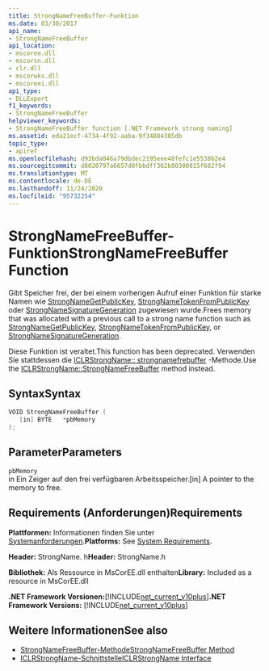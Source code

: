 ```yaml
---
title: StrongNameFreeBuffer-Funktion
ms.date: 03/30/2017
api_name:
- StrongNameFreeBuffer
api_location:
- mscoree.dll
- mscorsn.dll
- clr.dll
- mscorwks.dll
- mscoreei.dll
api_type:
- DLLExport
f1_keywords:
- StrongNameFreeBuffer
helpviewer_keywords:
- StrongNameFreeBuffer function [.NET Framework strong naming]
ms.assetid: eda21ecf-4734-4f92-aaba-9f34884385db
topic_type:
- apiref
ms.openlocfilehash: d93bda046a79dbdec2195eee48fefc1e5538b2e4
ms.sourcegitcommit: d8020797a6657d0fbbdff362b80300815f682f94
ms.translationtype: MT
ms.contentlocale: de-DE
ms.lasthandoff: 11/24/2020
ms.locfileid: "95732254"
---
```

# <a name="strongnamefreebuffer-function"></a><span data-ttu-id="c4321-102">StrongNameFreeBuffer-Funktion</span><span class="sxs-lookup"><span data-stu-id="c4321-102">StrongNameFreeBuffer Function</span></span>

<span data-ttu-id="c4321-103">Gibt Speicher frei, der bei einem vorherigen Aufruf einer Funktion für starke Namen wie [StrongNameGetPublicKey](strongnamegetpublickey-function.md), [StrongNameTokenFromPublicKey](strongnametokenfrompublickey-function.md) oder [StrongNameSignatureGeneration](strongnamesignaturegeneration-function.md) zugewiesen wurde.</span><span class="sxs-lookup"><span data-stu-id="c4321-103">Frees memory that was allocated with a previous call to a strong name function such as [StrongNameGetPublicKey](strongnamegetpublickey-function.md), [StrongNameTokenFromPublicKey](strongnametokenfrompublickey-function.md), or [StrongNameSignatureGeneration](strongnamesignaturegeneration-function.md).</span></span>  
  
 <span data-ttu-id="c4321-104">Diese Funktion ist veraltet.</span><span class="sxs-lookup"><span data-stu-id="c4321-104">This function has been deprecated.</span></span> <span data-ttu-id="c4321-105">Verwenden Sie stattdessen die [ICLRStrongName:: strongnamefrebuffer](../hosting/iclrstrongname-strongnamefreebuffer-method.md) -Methode.</span><span class="sxs-lookup"><span data-stu-id="c4321-105">Use the [ICLRStrongName::StrongNameFreeBuffer](../hosting/iclrstrongname-strongnamefreebuffer-method.md) method instead.</span></span>  
  
## <a name="syntax"></a><span data-ttu-id="c4321-106">Syntax</span><span class="sxs-lookup"><span data-stu-id="c4321-106">Syntax</span></span>  
  
```cpp  
VOID StrongNameFreeBuffer (
   [in] BYTE   *pbMemory  
);  
```  
  
## <a name="parameters"></a><span data-ttu-id="c4321-107">Parameter</span><span class="sxs-lookup"><span data-stu-id="c4321-107">Parameters</span></span>  

 `pbMemory`  
 <span data-ttu-id="c4321-108">in Ein Zeiger auf den frei verfügbaren Arbeitsspeicher.</span><span class="sxs-lookup"><span data-stu-id="c4321-108">[in] A pointer to the memory to free.</span></span>  
  
## <a name="requirements"></a><span data-ttu-id="c4321-109">Requirements (Anforderungen)</span><span class="sxs-lookup"><span data-stu-id="c4321-109">Requirements</span></span>  

 <span data-ttu-id="c4321-110">**Plattformen:** Informationen finden Sie unter [Systemanforderungen](../../get-started/system-requirements.md).</span><span class="sxs-lookup"><span data-stu-id="c4321-110">**Platforms:** See [System Requirements](../../get-started/system-requirements.md).</span></span>  
  
 <span data-ttu-id="c4321-111">**Header:** StrongName. h</span><span class="sxs-lookup"><span data-stu-id="c4321-111">**Header:** StrongName.h</span></span>  
  
 <span data-ttu-id="c4321-112">**Bibliothek:** Als Ressource in MsCorEE.dll enthalten</span><span class="sxs-lookup"><span data-stu-id="c4321-112">**Library:** Included as a resource in MsCorEE.dll</span></span>  
  
 <span data-ttu-id="c4321-113">**.NET Framework Versionen:**[!INCLUDE[net_current_v10plus](../../../../includes/net-current-v10plus-md.md)]</span><span class="sxs-lookup"><span data-stu-id="c4321-113">**.NET Framework Versions:** [!INCLUDE[net_current_v10plus](../../../../includes/net-current-v10plus-md.md)]</span></span>  
  
## <a name="see-also"></a><span data-ttu-id="c4321-114">Weitere Informationen</span><span class="sxs-lookup"><span data-stu-id="c4321-114">See also</span></span>

- [<span data-ttu-id="c4321-115">StrongNameFreeBuffer-Methode</span><span class="sxs-lookup"><span data-stu-id="c4321-115">StrongNameFreeBuffer Method</span></span>](../hosting/iclrstrongname-strongnamefreebuffer-method.md)
- [<span data-ttu-id="c4321-116">ICLRStrongName-Schnittstelle</span><span class="sxs-lookup"><span data-stu-id="c4321-116">ICLRStrongName Interface</span></span>](../hosting/iclrstrongname-interface.md)
